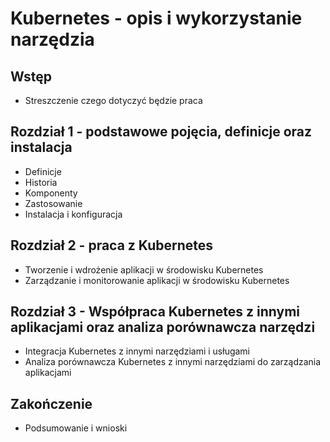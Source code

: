 # Kubernetes - opis i wykorzystanie narzędzia

## **Wstęp**
- Streszczenie czego dotyczyć będzie praca
## **Rozdział 1 - podstawowe pojęcia, definicje oraz instalacja**
- Definicje
- Historia
- Komponenty
- Zastosowanie
- Instalacja i konfiguracja

## **Rozdział 2 - praca z Kubernetes**
- Tworzenie i wdrożenie aplikacji w środowisku Kubernetes
- Zarządzanie i monitorowanie aplikacji w środowisku Kubernetes
## **Rozdział 3 - Współpraca Kubernetes z innymi aplikacjami oraz analiza porównawcza narzędzi**
- Integracja Kubernetes z innymi narzędziami i usługami
- Analiza porównawcza Kubernetes z innymi narzędziami do zarządzania aplikacjami

## **Zakończenie**
- Podsumowanie i wnioski
